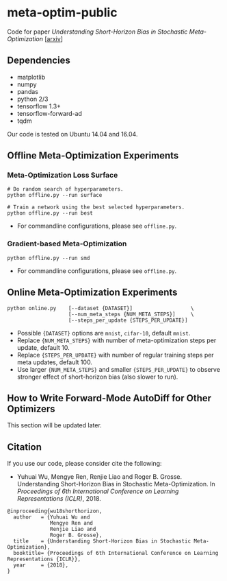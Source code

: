 # meta-optim-public
Code for paper
*Understanding Short-Horizon Bias in Stochastic Meta-Optimization* [[arxiv](https://arxiv.org/abs/1803.02021)]

## Dependencies
* matplotlib
* numpy
* pandas
* python 2/3
* tensorflow 1.3+
* tensorflow-forward-ad
* tqdm

Our code is tested on Ubuntu 14.04 and 16.04.

## Offline Meta-Optimization Experiments
### Meta-Optimization Loss Surface
```
# Do random search of hyperparameters.
python offline.py --run surface

# Train a network using the best selected hyperparameters.
python offline.py --run best
```
* For commandline configurations, please see `offline.py`.

### Gradient-based Meta-Optimization
```
python offline.py --run smd
```
* For commandline configurations, please see `offline.py`.

## Online Meta-Optimization Experiments
```
python online.py    [--dataset {DATASET}]                   \
                    [--num_meta_steps {NUM_META_STEPS}]     \
                    [--steps_per_update {STEPS_PER_UPDATE}]
```
* Possible `{DATASET}` options are `mnist`, `cifar-10`, default `mnist`.
* Replace `{NUM_META_STEPS}` with number of meta-optimization steps per update, default 10.
* Replace `{STEPS_PER_UPDATE}` with number of regular training steps per meta updates, default 100.
* Use larger `{NUM_META_STEPS}` and smaller `{STEPS_PER_UPDATE}` to observe stronger effect of short-horizon bias (also slower to run).

## How to Write Forward-Mode AutoDiff for Other Optimizers
This section will be updated later.

## Citation
If you use our code, please consider cite the following:
* Yuhuai Wu, Mengye Ren, Renjie Liao and Roger B. Grosse.
Understanding Short-Horizon Bias in Stochastic Meta-Optimization. 
In *Proceedings of 6th International Conference on Learning Representations (ICLR)*, 2018.

```
@inproceeding{wu18shorthorizon,
  author   = {Yuhuai Wu and 
              Mengye Ren and 
              Renjie Liao and 
              Roger B. Grosse},
  title    = {Understanding Short-Horizon Bias in Stochastic Meta-Optimization},
  booktitle= {Proceedings of 6th International Conference on Learning Representations {ICLR}},
  year     = {2018},
}
```
